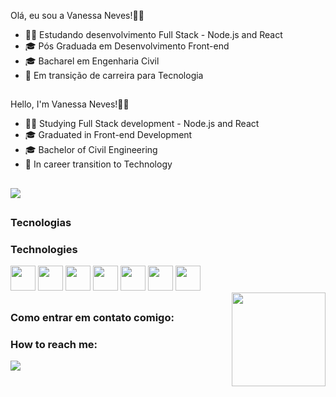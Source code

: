 <div style="display: inline_block">

 Olá, eu sou a Vanessa Neves!👩‍🦰 

- 👩‍💻 Estudando desenvolvimento Full Stack - Node.js and React
- 🎓 Pós Graduada em Desenvolvimento Front-end
- 🎓 Bacharel em Engenharia Civil
- 🔁 Em transição de carreira para Tecnologia

##
 Hello, I'm Vanessa Neves!👩‍🦰 

- 👩‍💻 Studying Full Stack development - Node.js and React
- 🎓 Graduated in Front-end Development
- 🎓 Bachelor of Civil Engineering
- 🔁 In career transition to Technology
</div>

##

<picture>
<source 
  srcset="https://github-readme-stats.vercel.app/api?username=vanessaneves-dev&show_icons=true&theme=material-palenight"
  media="(prefers-color-scheme: dark)"
/>
<source
  srcset="https://github-readme-stats.vercel.app/api?username=vanessaneves-dev&show_icons=true"
  media="(prefers-color-scheme: light), (prefers-color-scheme: no-preference)"
/>
<img src="https://github-readme-stats.vercel.app/api?username=vanessaneves-dev&show_icons=true" />
</picture>


##

  <h3> Tecnologias </h3>
  <h3> Technologies </h3>
    
  <div style="display: inline_block">  
            <img src="https://cdn.jsdelivr.net/gh/devicons/devicon/icons/html5/html5-plain.svg" width="40" height="40" />  
            <img src="https://cdn.jsdelivr.net/gh/devicons/devicon/icons/css3/css3-plain.svg" width="40" height="40" />     
            <img src="https://cdn.jsdelivr.net/gh/devicons/devicon/icons/javascript/javascript-plain.svg" width="40" height="40" />   
           <img src="https://cdn.jsdelivr.net/gh/devicons/devicon/icons/react/react-original.svg" width="40" height="40" />
            <img src="https://cdn.jsdelivr.net/gh/devicons/devicon/icons/sass/sass-original.svg" width="40" height="40"/>
            <img src="https://cdn.jsdelivr.net/gh/devicons/devicon/icons/bootstrap/bootstrap-original.svg" width="40" height="40"/>       
            <img src="https://cdn.jsdelivr.net/gh/devicons/devicon/icons/tailwindcss/tailwindcss-plain.svg"width="40" height="40" />          
       </div>
  
<img align="right" src="https://media.discordapp.net/attachments/1019327557184798753/1019329729737801768/6t9slj.gif" width="150" height="150"/> 
  
  ##
  
  <h3> Como entrar em contato comigo:</h3>
  <h3> How to reach me:</h3>
  <div style="display: inline_block">    
<a href="https://www.linkedin.com/in/vanessa-neves-ba793624b" target="_blank"><img src="https://img.shields.io/badge/-LinkedIn-%230077B5?style=for-the-badge&logo=linkedin&logoColor=white" target="_blank"></a>   
 </div>
  
